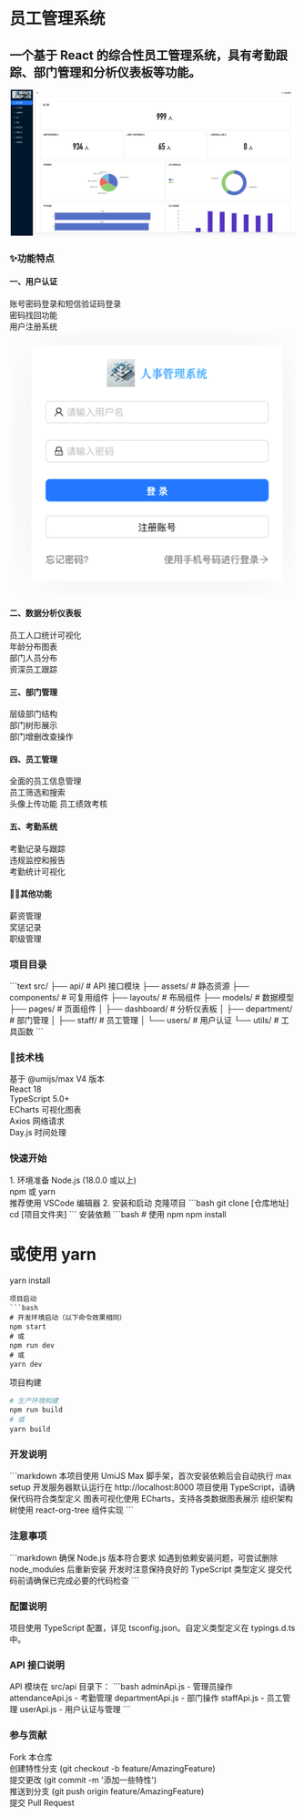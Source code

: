 # 员工管理系统

## 一个基于 React 的综合性员工管理系统，具有考勤跟踪、部门管理和分析仪表板等功能。

<div align="center">
  <img src="src/assets/img/dashboard.jpg" width="500" alt="主页面">
</div>


### ✨功能特点

#### 一、用户认证 
<div >
账号密码登录和短信验证码登录<br/>
密码找回功能<br/>
用户注册系统
</div>

<div align="center">
<img src="src/assets/img/login.jpg" width="500" alt="登录界面截图">
</div>

<h4>二、数据分析仪表板</h4>
<div>
员工人口统计可视化<br/>
年龄分布图表<br/>
部门人员分布<br/>
资深员工跟踪
</div>

<h4>三、部门管理</h4>
<div>
层级部门结构<br/>
部门树形展示<br/>
部门增删改查操作
</div>

<h4>四、员工管理</h4>
<div>
全面的员工信息管理<br/>
员工筛选和搜索<br/>
头像上传功能
员工绩效考核
</div>

<h4>五、考勤系统</h4>
<div>
考勤记录与跟踪<br/>
违规监控和报告<br/>
考勤统计可视化
</div>

<h4>👋🏻其他功能</h4>
<div>
薪资管理<br/>
奖惩记录<br/>
职级管理
</div>


<h3>项目目录</h3>
```text
src/
├── api/                 # API 接口模块
├── assets/             # 静态资源
├── components/         # 可复用组件
├── layouts/            # 布局组件
├── models/            # 数据模型
├── pages/             # 页面组件
│   ├── dashboard/     # 分析仪表板
│   ├── department/    # 部门管理
│   ├── staff/         # 员工管理
│   └── users/         # 用户认证
└── utils/             # 工具函数
```


<h3>🤖技术栈</h3>
基于 @umijs/max V4 版本<br/>
React 18<br/>
TypeScript 5.0+<br/>
ECharts 可视化图表<br/>
Axios 网络请求<br/>
Day.js 时间处理<br/>


<h3>快速开始</h3>
1. 环境准备
Node.js (18.0.0 或以上)<br/>
npm 或 yarn<br/>
推荐使用 VSCode 编辑器
2. 安装和启动
克隆项目
```bash
git clone [仓库地址]
cd [项目文件夹]
```
安装依赖
```bash
# 使用 npm
npm install

# 或使用 yarn
yarn install
```
项目启动
```bash
# 开发环境启动（以下命令效果相同）
npm start
# 或
npm run dev
# 或
yarn dev
```
项目构建
```bash
# 生产环境构建
npm run build
# 或
yarn build
```


<h3>开发说明</h3>
```markdown
本项目使用 UmiJS Max 脚手架，首次安装依赖后会自动执行 max setup
开发服务器默认运行在 http://localhost:8000
项目使用 TypeScript，请确保代码符合类型定义
图表可视化使用 ECharts，支持各类数据图表展示
组织架构树使用 react-org-tree 组件实现
```


<h3>注意事项</h3>
```markdown
确保 Node.js 版本符合要求
如遇到依赖安装问题，可尝试删除 node_modules 后重新安装
开发时注意保持良好的 TypeScript 类型定义
提交代码前请确保已完成必要的代码检查
```


<h3>配置说明</h3>
项目使用 TypeScript 配置，详见 tsconfig.json。自定义类型定义在 typings.d.ts 中。


<h3>API 接口说明</h3>
API 模块在 src/api 目录下：
```bash
adminApi.js - 管理员操作
attendanceApi.js - 考勤管理
departmentApi.js - 部门操作
staffApi.js - 员工管理
userApi.js - 用户认证与管理
```


<h3>参与贡献</h3>
Fork 本仓库</br>
创建特性分支 (git checkout -b feature/AmazingFeature)</br>
提交更改 (git commit -m '添加一些特性')</br>
推送到分支 (git push origin feature/AmazingFeature)</br>
提交 Pull Request</br>


